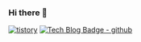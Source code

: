 ### Hi there 👋

[![tistory](https://img.shields.io/badge/blog-green)](https://bkjeon1614.tistory.com/)
[![Tech Blog Badge - github](http://img.shields.io/badge/-Tech%20blog-black?style=flat-square&logo=github&link=https://zzsza.github.io/)](https://bkjeon1614.github.io/blog/)

<!--
**bkjeon1614/bkjeon1614** is a ✨ _special_ ✨ repository because its `README.md` (this file) appears on your GitHub profile.

Here are some ideas to get you started:

- 🔭 I’m currently working on ...
- 🌱 I’m currently learning ...
- 👯 I’m looking to collaborate on ...
- 🤔 I’m looking for help with ...
- 💬 Ask me about ...
- 📫 How to reach me: ...
- 😄 Pronouns: ...
- ⚡ Fun fact: ...
-->

